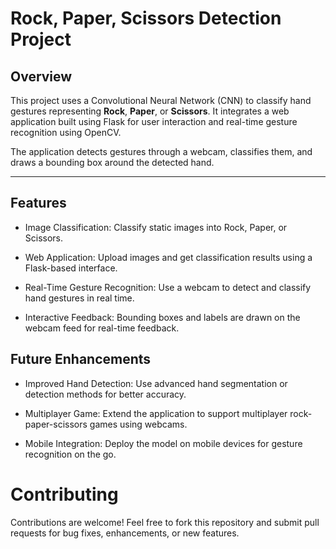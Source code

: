 # Rock, Paper, Scissors Detection Project

## Overview
This project uses a Convolutional Neural Network (CNN) to classify hand gestures representing **Rock**, **Paper**, or **Scissors**. It integrates a web application built using Flask for user interaction and real-time gesture recognition using OpenCV.

The application detects gestures through a webcam, classifies them, and draws a bounding box around the detected hand.

---

## Features
- Image Classification: Classify static images into Rock, Paper, or Scissors.

- Web Application: Upload images and get classification results using a Flask-based interface.

- Real-Time Gesture Recognition: Use a webcam to detect and classify hand gestures in real time.

- Interactive Feedback: Bounding boxes and labels are drawn on the webcam feed for real-time feedback.

## Future Enhancements
- Improved Hand Detection: Use advanced hand segmentation or detection methods for better accuracy.

- Multiplayer Game: Extend the application to support multiplayer rock-paper-scissors games using webcams.

- Mobile Integration: Deploy the model on mobile devices for gesture recognition on the go.

# Contributing
Contributions are welcome! Feel free to fork this repository and submit pull requests for bug fixes, enhancements, or new features.



